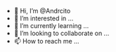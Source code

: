 - 👋 Hi, I’m @Andrcito
- 👀 I’m interested in ...
- 🌱 I’m currently learning ...
- 💞️ I’m looking to collaborate on ...
- 📫 How to reach me ...

<!---
Andrcito/Andrcito is a ✨ special ✨ repository because its `README.md` (this file) appears on your GitHub profile.
You can click the Preview link to take a look at your changes.
--->
